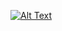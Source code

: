 [![Alt Text](https://miro.medium.com/v2/resize:fit:1358/1*jiSBFZA2eF7amrPuCZts0g.gif)](https://miro.medium.com/v2/resize:fit:1358/1*jiSBFZA2eF7amrPuCZts0g.gif)
